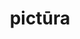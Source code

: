 ---
title: pictūra
meaning: picture
ch: one
pos: noun
stem: pictūr
genend: ae
abbgender: f.
abbgender2: fem.
gender: feminine
declension: first
---